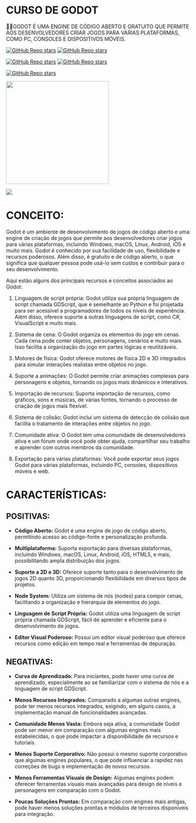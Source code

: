 # CURSO DE GODOT
👨‍⚖️GODOT É UMA ENGINE DE CÓDIGO ABERTO E GRATUITO QUE PERMITE AOS DESENVOLVEDORES CRIAR JOGOS PARA VÁRIAS PLATAFORMAS, COMO PC, CONSOLES E DISPOSITIVOS MÓVEIS. 

[![GitHub Repo stars](https://img.shields.io/badge/VILHALVA-GITHUB-03A9F4?logo=github)](https://github.com/VILHALVA) 
[![GitHub Repo stars](https://img.shields.io/badge/VEJA%20OS-VIDEOS-03A9F4?logo=youtube)](https://www.youtube.com/@vilhalva100/search?query=Godot)

[![GitHub Repo stars](https://img.shields.io/badge/VEJA-DOCUMENTAÇÃO-03A9F4?logo=google)](https://docs.godotengine.org/en/stable/) 
[![GitHub Repo stars](https://img.shields.io/badge/LINGUAGEM%20DE-PROGRAMAÇÃO-03A9F4?logo=google)](https://docs.godotengine.org/pt-br/4.x/tutorials/scripting/gdscript/index.html)
<br>

[![GitHub Repo stars](https://img.shields.io/badge/-PLAYLIST%20DO%20YOUTUBE-blueviolet)](https://youtube.com/playlist?list=PL-oJEh-N3A3SOPWuMuulbnJv0BFgvBnVG&si=QI5hJzt1a3lHyZ0z)

<img src="https://upload.wikimedia.org/wikipedia/commons/5/5a/Godot_logo.svg" align="center" width="280"> <br>

![](https://i.imgur.com/waxVImv.png)

# CONCEITO:
Godot é um ambiente de desenvolvimento de jogos de código aberto e uma engine de criação de jogos que permite aos desenvolvedores criar jogos para várias plataformas, incluindo Windows, macOS, Linux, Android, iOS e muito mais. Godot é conhecido por sua facilidade de uso, flexibilidade e recursos poderosos. Além disso, é gratuito e de código aberto, o que significa que qualquer pessoa pode usá-lo sem custos e contribuir para o seu desenvolvimento.

Aqui estão alguns dos principais recursos e conceitos associados ao Godot:

1. Linguagem de script própria: Godot utiliza sua própria linguagem de script chamada GDScript, que é semelhante ao Python e foi projetada para ser acessível a programadores de todos os níveis de experiência. Além disso, oferece suporte a outras linguagens de script, como C#, VisualScript e muito mais.

2. Sistema de cena: O Godot organiza os elementos do jogo em cenas. Cada cena pode conter objetos, personagens, cenários e muito mais. Isso facilita a organização do jogo em partes lógicas e reutilizáveis.

3. Motores de física: Godot oferece motores de física 2D e 3D integrados para simular interações realistas entre objetos no jogo.

4. Suporte a animações: O Godot permite criar animações complexas para personagens e objetos, tornando os jogos mais dinâmicos e interativos.

5. Importação de recursos: Suporta importação de recursos, como gráficos, sons e músicas, de várias fontes, tornando o processo de criação de jogos mais flexível.

6. Sistema de colisão: Godot inclui um sistema de detecção de colisão que facilita o tratamento de interações entre objetos no jogo.

7. Comunidade ativa: O Godot tem uma comunidade de desenvolvedores ativa e um fórum onde você pode obter ajuda, compartilhar seu trabalho e aprender com outros membros da comunidade.

8. Exportação para várias plataformas: Você pode exportar seus jogos Godot para várias plataformas, incluindo PC, consoles, dispositivos móveis e web.

# CARACTERÍSTICAS:
## POSITIVAS:
- **Código Aberto:** Godot é uma engine de jogo de código aberto, permitindo acesso ao código-fonte e personalização profunda.

- **Multiplataforma:** Suporta exportação para diversas plataformas, incluindo Windows, macOS, Linux, Android, iOS, HTML5, e mais, possibilitando ampla distribuição dos jogos.

- **Suporte a 2D e 3D:** Oferece suporte tanto para o desenvolvimento de jogos 2D quanto 3D, proporcionando flexibilidade em diversos tipos de projetos.

- **Node System:** Utiliza um sistema de nós (nodes) para compor cenas, facilitando a organização e hierarquia de elementos do jogo.

- **Linguagem de Script Própria:** Godot utiliza uma linguagem de script própria chamada GDScript, fácil de aprender e eficiente para o desenvolvimento de jogos.

- **Editor Visual Poderoso:** Possui um editor visual poderoso que oferece recursos como edição em tempo real e ferramentas de depuração.

## NEGATIVAS:
- **Curva de Aprendizado:** Para iniciantes, pode haver uma curva de aprendizado, especialmente ao se familiarizar com o sistema de nós e a linguagem de script GDScript.

- **Menos Recursos Integrados:** Comparado a algumas outras engines, pode ter menos recursos integrados, exigindo, em alguns casos, a implementação manual de funcionalidades avançadas.

- **Comunidade Menos Vasta:** Embora seja ativa, a comunidade Godot pode ser menor em comparação com algumas engines mais estabelecidas, o que pode impactar a disponibilidade de recursos e tutoriais.

- **Menos Suporte Corporativo:** Não possui o mesmo suporte corporativo que algumas engines populares, o que pode influenciar a rapidez nas correções de bugs e implementação de novos recursos.

- **Menos Ferramentas Visuais de Design:** Algumas engines podem oferecer ferramentas visuais mais avançadas para design de níveis e personagens em comparação com o Godot.

- **Poucas Soluções Prontas:** Em comparação com engines mais antigas, pode haver menos soluções prontas e módulos de terceiros disponíveis para integração.

